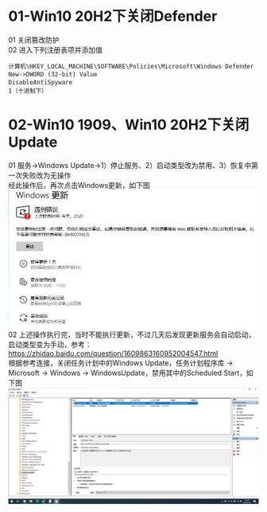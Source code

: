 # 01-Win10 20H2下关闭Defender
01 关闭篡改防护  
02 进入下列注册表项并添加值  
```
计算机\HKEY_LOCAL_MACHINE\SOFTWARE\Policies\Microsoft\Windows Defender
New->DWORD (32-bit) Value
DisableAntiSpyware
1（十进制下）
```

# 02-Win10 1909、Win10 20H2下关闭Update
01 服务->Windows Update->1）停止服务、2）启动类型改为禁用、3）恢复中第一次失败改为无操作  
经此操作后，再次点击Windows更新，如下图  
![image](./pic/01.png)  
02 上述操作执行完，当时不能执行更新，不过几天后发现更新服务会自动启动，启动类型变为手动，参考：https://zhidao.baidu.com/question/1609863160952004547.html  
根据参考连接，关闭任务计划中的Windows Update，任务计划程序库 -> Microsoft -> Windows -> WindowsUpdate，禁用其中的Scheduled Start，如下图  
![image](./pic/02.png)  